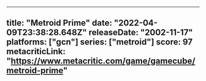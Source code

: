 
---
title: "Metroid Prime"
date: "2022-04-09T23:38:28.648Z"
releaseDate: "2002-11-17"
platforms: ["gcn"]
series: ["metroid"]
score: 97
metacriticLink: "https://www.metacritic.com/game/gamecube/metroid-prime"
---
